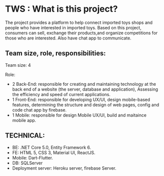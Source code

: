 # TWS : What is this project?

The project provides a platform to help connect imported toys
shops and people who have interested in imported toys. Based
on this project, consumers can sell, exchange their
products,and organize competitions for those who are
interested. Also have chat app to communicate.

## Team size, role, responsibilities:

Team size: 4

Role:
 + 2 Back-End: responsible for creating and maintaining technology at the back end of a website (the server, database and application), Assessing the efficiency and speed of current applications.
 + 1 Front-End: responsible for developing UX/UI, design mobile-based features, determining the structure and design of web pages, config and code chat app by firebase.
 + 1 Mobile: responsible for design Mobile UX/UI, build and maitaince mobile app.
 
 
 ## TECHNICAL:
 - BE: .NET Core 5.0, Entity Framework 6.
 - FE: HTML 5, CSS 3, Material UI, ReactJS.
 - Mobile: Dart-Flutter.
 - DB: SQLServer
 - Deployment server: Heroku server, firebase Server.

